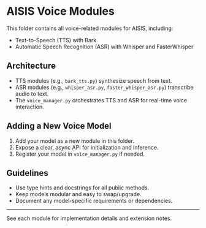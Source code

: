 # AISIS Voice Modules

This folder contains all voice-related modules for AISIS, including:
- Text-to-Speech (TTS) with Bark
- Automatic Speech Recognition (ASR) with Whisper and FasterWhisper

## Architecture
- TTS modules (e.g., `bark_tts.py`) synthesize speech from text.
- ASR modules (e.g., `whisper_asr.py`, `faster_whisper_asr.py`) transcribe audio to text.
- The `voice_manager.py` orchestrates TTS and ASR for real-time voice interaction.

## Adding a New Voice Model
1. Add your model as a new module in this folder.
2. Expose a clear, async API for initialization and inference.
3. Register your model in `voice_manager.py` if needed.

## Guidelines
- Use type hints and docstrings for all public methods.
- Keep models modular and easy to swap/upgrade.
- Document any model-specific requirements or dependencies.

---
See each module for implementation details and extension notes. 